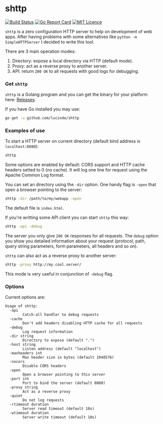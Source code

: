 # shttp

[![Build Status](https://drone.io/github.com/lucindo/shttp/status.png)](https://drone.io/github.com/lucindo/shttp/latest)
[![Go Report Card](https://goreportcard.com/badge/github.com/lucindo/shttp)](https://goreportcard.com/report/github.com/lucindo/shttp)
[![MIT Licence](https://badges.frapsoft.com/os/mit/mit.png?v=103)](https://opensource.org/licenses/mit-license.php)

`shttp` is a zero configuration HTTP server to help on development of web apps. After having problems with some alternatives like `python -m SimpleHTTPServer` I decided to write this tool.

There are 3 main operation modes:

 1. Directory: expose a local directory via HTTP (default mode).
 2. Proxy: act as a reverse proxy to another server.
 3. API: return `200 OK` to all requests with good logs for debugging.

### Get `shttp`

`shttp` is a Golang program and you can get the binary for your platform here: [Releases](https://github.com/lucindo/shttp/releases).

If you have Go installed you may use:

```sh
go get -u github.com/lucindo/shttp
```

### Examples of use

To start a HTTP server on current directory (default bind address is `localhost:8080`):

```sh
shttp
```

Some options are enabled by default: CORS support and HTTP cache headers setted to 0 (no cache). It will log one line for request using the Apache Common Log format.

You can set an directory using the `-dir` option. One handy flag is `-open` that open a browser pointing to the server:

```sh
shttp -dir /path/to/my/webapp -open
```

The default file is `index.html`.

If you're writting some API client you can start `shttp` this way:

```sh
shttp -api -debug
```

The server you only give `200 OK` responses for all requests. The `debug` option you show you detailed information about your request (protocol, path, query string parameters, form parameters, all headers and so on).

`shttp` can also act as a reverse proxy to another server:

```sh
shttp -proxy http://my.cool.server/
```

This mode is very useful in conjunction of `-debug` flag.

### Options

Current options are:

```
Usage of shttp:
  -api
    	Catch-all handler to debug requests
  -cache
    	Don't add headers disabling HTTP cache for all requests
  -debug
    	Log request information
  -dir string
    	Directory to expose (default ".")
  -host string
    	Listen address (default "localhost")
  -maxheaders int
    	Max header size in bytes (default 1048576)
  -nocors
    	Disable CORS headers
  -open
    	Open a browser pointing to this server
  -port int
    	Port to bind the server (default 8080)
  -proxy string
    	Act as a reverse proxy
  -quiet
    	Do not log requests
  -rtimeout duration
    	Server read timeout (default 10s)
  -wtimeout duration
    	Server write timeout (default 10s)
```

